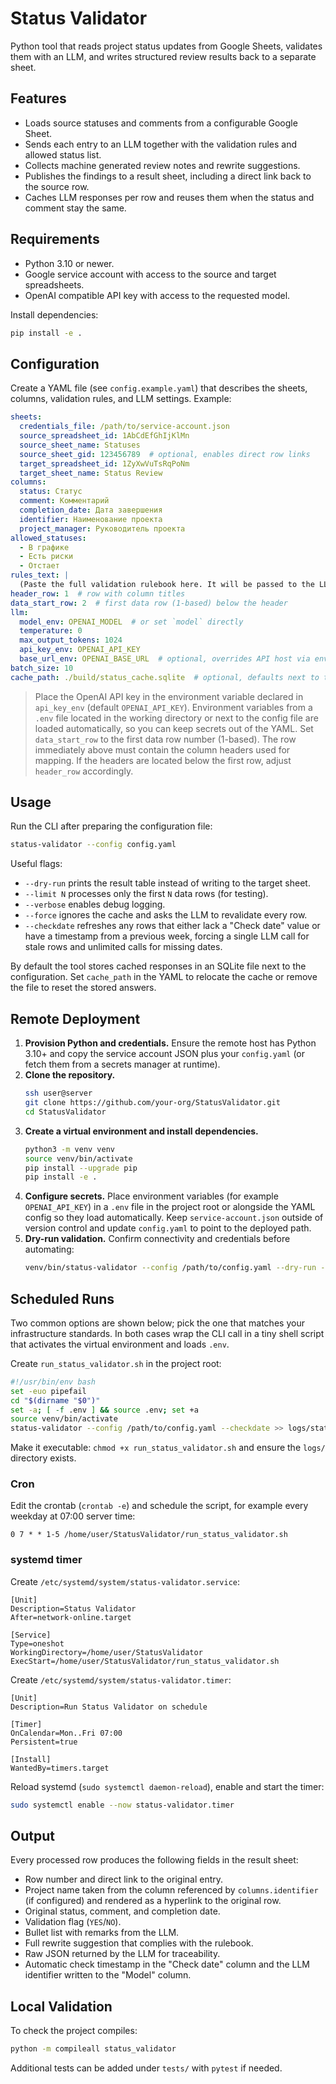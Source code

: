 # Status Validator

Python tool that reads project status updates from Google Sheets, validates them with an LLM, and writes structured review results back to a separate sheet.

## Features
- Loads source statuses and comments from a configurable Google Sheet.
- Sends each entry to an LLM together with the validation rules and allowed status list.
- Collects machine generated review notes and rewrite suggestions.
- Publishes the findings to a result sheet, including a direct link back to the source row.
- Caches LLM responses per row and reuses them when the status and comment stay the same.

## Requirements
- Python 3.10 or newer.
- Google service account with access to the source and target spreadsheets.
- OpenAI compatible API key with access to the requested model.

Install dependencies:

```bash
pip install -e .
```

## Configuration
Create a YAML file (see `config.example.yaml`) that describes the sheets, columns, validation rules, and LLM settings. Example:

```yaml
sheets:
  credentials_file: /path/to/service-account.json
  source_spreadsheet_id: 1AbCdEfGhIjKlMn
  source_sheet_name: Statuses
  source_sheet_gid: 123456789  # optional, enables direct row links
  target_spreadsheet_id: 1ZyXwVuTsRqPoNm
  target_sheet_name: Status Review
columns:
  status: Статус
  comment: Комментарий
  completion_date: Дата завершения
  identifier: Наименование проекта
  project_manager: Руководитель проекта
allowed_statuses:
  - В графике
  - Есть риски
  - Отстает
rules_text: |
  (Paste the full validation rulebook here. It will be passed to the LLM verbatim.)
header_row: 1  # row with column titles
data_start_row: 2  # first data row (1-based) below the header
llm:
  model_env: OPENAI_MODEL  # or set `model` directly
  temperature: 0
  max_output_tokens: 1024
  api_key_env: OPENAI_API_KEY
  base_url_env: OPENAI_BASE_URL  # optional, overrides API host via env variable
batch_size: 10
cache_path: ./build/status_cache.sqlite  # optional, defaults next to the config file
```

> Place the OpenAI API key in the environment variable declared in `api_key_env` (default `OPENAI_API_KEY`).
> Environment variables from a `.env` file located in the working directory or next to the config file are loaded automatically, so you can keep secrets out of the YAML.
> Set `data_start_row` to the first data row number (1-based). The row immediately above must contain the column headers used for mapping.
> If the headers are located below the first row, adjust `header_row` accordingly.

## Usage
Run the CLI after preparing the configuration file:

```bash
status-validator --config config.yaml
```

Useful flags:
- `--dry-run` prints the result table instead of writing to the target sheet.
- `--limit N` processes only the first `N` data rows (for testing).
- `--verbose` enables debug logging.
- `--force` ignores the cache and asks the LLM to revalidate every row.
- `--checkdate` refreshes any rows that either lack a "Check date" value or have a timestamp from a previous week, forcing a single LLM call for stale rows and unlimited calls for missing dates.

By default the tool stores cached responses in an SQLite file next to the configuration. Set `cache_path` in the YAML to relocate the cache or remove the file to reset the stored answers.

## Remote Deployment
1. **Provision Python and credentials.** Ensure the remote host has Python 3.10+ and copy the service account JSON plus your `config.yaml` (or fetch them from a secrets manager at runtime).
2. **Clone the repository.**
   ```bash
   ssh user@server
   git clone https://github.com/your-org/StatusValidator.git
   cd StatusValidator
   ```
3. **Create a virtual environment and install dependencies.**
   ```bash
   python3 -m venv venv
   source venv/bin/activate
   pip install --upgrade pip
   pip install -e .
   ```
4. **Configure secrets.** Place environment variables (for example `OPENAI_API_KEY`) in a `.env` file in the project root or alongside the YAML config so they load automatically. Keep `service-account.json` outside of version control and update `config.yaml` to point to the deployed path.
5. **Dry-run validation.** Confirm connectivity and credentials before automating:
   ```bash
   venv/bin/status-validator --config /path/to/config.yaml --dry-run --limit 5
   ```

## Scheduled Runs
Two common options are shown below; pick the one that matches your infrastructure standards. In both cases wrap the CLI call in a tiny shell script that activates the virtual environment and loads `.env`.

Create `run_status_validator.sh` in the project root:

```bash
#!/usr/bin/env bash
set -euo pipefail
cd "$(dirname "$0")"
set -a; [ -f .env ] && source .env; set +a
source venv/bin/activate
status-validator --config /path/to/config.yaml --checkdate >> logs/status-validator.log 2>&1
```

Make it executable: `chmod +x run_status_validator.sh` and ensure the `logs/` directory exists.

### Cron
Edit the crontab (`crontab -e`) and schedule the script, for example every weekday at 07:00 server time:

```
0 7 * * 1-5 /home/user/StatusValidator/run_status_validator.sh
```

### systemd timer
Create `/etc/systemd/system/status-validator.service`:

```
[Unit]
Description=Status Validator
After=network-online.target

[Service]
Type=oneshot
WorkingDirectory=/home/user/StatusValidator
ExecStart=/home/user/StatusValidator/run_status_validator.sh
```

Create `/etc/systemd/system/status-validator.timer`:

```
[Unit]
Description=Run Status Validator on schedule

[Timer]
OnCalendar=Mon..Fri 07:00
Persistent=true

[Install]
WantedBy=timers.target
```

Reload systemd (`sudo systemctl daemon-reload`), enable and start the timer:

```bash
sudo systemctl enable --now status-validator.timer
```

## Output
Every processed row produces the following fields in the result sheet:
- Row number and direct link to the original entry.
- Project name taken from the column referenced by `columns.identifier` (if configured) and rendered as a hyperlink to the original row.
- Original status, comment, and completion date.
- Validation flag (`YES`/`NO`).
- Bullet list with remarks from the LLM.
- Full rewrite suggestion that complies with the rulebook.
- Raw JSON returned by the LLM for traceability.
- Automatic check timestamp in the "Check date" column and the LLM identifier written to the "Model" column.

## Local Validation
To check the project compiles:

```bash
python -m compileall status_validator
```

Additional tests can be added under `tests/` with `pytest` if needed.
